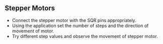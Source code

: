 Stepper Motors
---

* Connect the stepper motor with the SQR pins appropriately.
* Using the application set the number of steps and the direction of movement of motor.
* Try different step values and observe the movement of stepper motor.